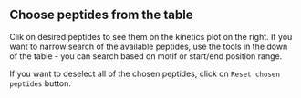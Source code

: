 ## Choose peptides from the table

Clik on desired peptides to see them on the kinetics plot on the right. 
If you want to narrow search of the available peptides, use the tools in the down of the table - 
you can search based on motif or start/end position range.

If you want to deselect all of the chosen peptides, click on `Reset chosen peptides` button.